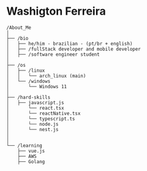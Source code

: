 <table>
<!--   <tr>
    <td style="width: 50%;">
       <img src="[https://br.pinterest.com/pin/675047431679006248/](https://www.google.com/url?sa=i&url=https%3A%2F%2Fpixai.art%2Fartwork%2F1670872212446177318%3Flang%3Dzh%26_cursor%3DgqJpZNcAGVOTJG49D4%252Blc2NvcmVI&psig=AOvVaw07YUpOsc78tUZFvQX6xPUu&ust=1738537988027000&source=images&cd=vfe&opi=89978449&ved=0CBQQjRxqFwoTCKjozPzMo4sDFQAAAAAdAAAAABAJ)" alt="Libur" style="width: 200%; border: none;"/>
    </td>
    <td style="width: 50%; vertical-align: top;"> -->
      <h1> Washigton Ferreira </h1> 

    /About_Me
    │
    ├── /bio
    │   ├── he/him - brazilian - (pt/br + english)
    │   ├── /fullStack developer and mobile developer
    │   ├── /software engineer student
    │
    ├── /os
    │   ├── /linux
    │   │   └── arch_linux (main)
    │   └── /windows
    │       └── Windows 11
    │
    ├── /hard-skills
    │   ├── javascript.js
    │       └── react.tsx
    │       └── reactNative.tsx
    │       └── typescript.ts
    │       └── node.js
    │       └── nest.js
    │
    │
    └── /learning
        ├── vue.js
        ├── AWS
        ├── Golang
        
  </tr>
</table>
